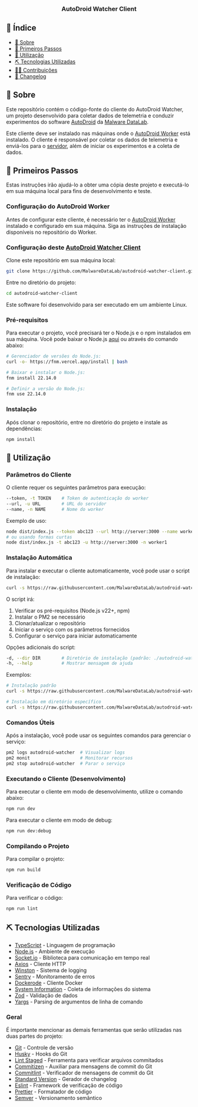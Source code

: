 <h3 align="center">AutoDroid Watcher Client</h3>

## 📝 Índice <a name="summary"></a>

- [📖 Sobre](#about)
- [🏁 Primeiros Passos](#getting_started)
- [📱 Utilização](#usage)
- [⛏️ Tecnologias Utilizadas](#built_using)
- [🤝🏻 Contribuições](docs/CONTRIBUTING.md)
- [💾 Changelog](CHANGELOG.md)

## 📖 Sobre <a name = "about"></a>

Este repositório contém o código-fonte do cliente do AutoDroid Watcher, um projeto desenvolvido para coletar dados de telemetria e conduzir experimentos do software [AutoDroid](https://github.com/MalwareDataLab/autodroid-api) da [Malware DataLab](https://malwaredatalab.github.io/).

Este cliente deve ser instalado nas máquinas onde o [AutoDroid Worker](https://github.com/MalwareDataLab/autodroid-worker) está instalado. O cliente é responsável por coletar os dados de telemetria e enviá-los para o [servidor](https://github.com/MalwareDataLab/autodroid-watcher-server), além de iniciar os experimentos e a coleta de dados.

## 🏁 Primeiros Passos <a name = "getting_started"></a>

Estas instruções irão ajudá-lo a obter uma cópia deste projeto e executá-lo em sua máquina local para fins de desenvolvimento e teste.

### Configuração do AutoDroid Worker

Antes de configurar este cliente, é necessário ter o [AutoDroid Worker](https://github.com/MalwareDataLab/autodroid-worker) instalado e configurado em sua máquina. Siga as instruções de instalação disponíveis no repositório do Worker.

### Configuração deste [AutoDroid Watcher Client](https://github.com/MalwareDataLab/autodroid-watcher-client)

Clone este repositório em sua máquina local:

```bash
git clone https://github.com/MalwareDataLab/autodroid-watcher-client.git
```

Entre no diretório do projeto:

```bash
cd autodroid-watcher-client
```

Este software foi desenvolvido para ser executado em um ambiente Linux.

### Pré-requisitos

Para executar o projeto, você precisará ter o Node.js e o npm instalados em sua máquina. Você pode baixar o Node.js [aqui](https://nodejs.org/) ou através do comando abaixo:

```bash
# Gerenciador de versões do Node.js:
curl -o- https://fnm.vercel.app/install | bash

# Baixar e instalar o Node.js:
fnm install 22.14.0

# Definir a versão do Node.js:
fnm use 22.14.0
```

### Instalação

Após clonar o repositório, entre no diretório do projeto e instale as dependências:

```bash
npm install
```

## 📱 Utilização <a name="usage"></a>

### Parâmetros do Cliente

O cliente requer os seguintes parâmetros para execução:

```bash
--token, -t TOKEN    # Token de autenticação do worker
--url, -u URL        # URL do servidor
--name, -n NAME      # Nome do worker
```

Exemplo de uso:
```bash
node dist/index.js --token abc123 --url http://server:3000 --name worker1
# ou usando formas curtas
node dist/index.js -t abc123 -u http://server:3000 -n worker1
```

### Instalação Automática

Para instalar e executar o cliente automaticamente, você pode usar o script de instalação:

```bash
curl -s https://raw.githubusercontent.com/MalwareDataLab/autodroid-watcher-client/main/install.sh | bash -s -- --token abc123 --url http://server:3000 --name worker1
```

O script irá:
1. Verificar os pré-requisitos (Node.js v22+, npm)
2. Instalar o PM2 se necessário
3. Clonar/atualizar o repositório
4. Iniciar o serviço com os parâmetros fornecidos
5. Configurar o serviço para iniciar automaticamente

Opções adicionais do script:
```bash
-d, --dir DIR        # Diretório de instalação (padrão: ./autodroid-watcher-client)
-h, --help           # Mostrar mensagem de ajuda
```

Exemplos:
```bash
# Instalação padrão
curl -s https://raw.githubusercontent.com/MalwareDataLab/autodroid-watcher-client/main/install.sh -H "Cache-Control: no-cache" | bash -s -- --token abc123 --url http://server:3000 --name worker1

# Instalação em diretório específico
curl -s https://raw.githubusercontent.com/MalwareDataLab/autodroid-watcher-client/main/install.sh -H "Cache-Control: no-cache" | bash -s -- -t abc123 -u http://server:3000 -n worker1 -d /opt/autodroid
```

### Comandos Úteis

Após a instalação, você pode usar os seguintes comandos para gerenciar o serviço:

```bash
pm2 logs autodroid-watcher  # Visualizar logs
pm2 monit                   # Monitorar recursos
pm2 stop autodroid-watcher  # Parar o serviço
```

### Executando o Cliente (Desenvolvimento)

Para executar o cliente em modo de desenvolvimento, utilize o comando abaixo:

```bash
npm run dev
```

Para executar o cliente em modo de debug:

```bash
npm run dev:debug
```

### Compilando o Projeto

Para compilar o projeto:

```bash
npm run build
```

### Verificação de Código

Para verificar o código:

```bash
npm run lint
```

## ⛏️ Tecnologias Utilizadas <a name = "built_using"></a>

- [TypeScript](https://www.typescriptlang.org/) - Linguagem de programação
- [Node.js](https://nodejs.org/) - Ambiente de execução
- [Socket.io](https://socket.io/) - Biblioteca para comunicação em tempo real
- [Axios](https://axios-http.com/) - Cliente HTTP
- [Winston](https://github.com/winstonjs/winston) - Sistema de logging
- [Sentry](https://sentry.io/) - Monitoramento de erros
- [Dockerode](https://github.com/apocas/dockerode) - Cliente Docker
- [System Information](https://github.com/sebhildebrandt/systeminformation) - Coleta de informações do sistema
- [Zod](https://zod.dev/) - Validação de dados
- [Yargs](https://yargs.js.org/) - Parsing de argumentos de linha de comando

### Geral

É importante mencionar as demais ferramentas que serão utilizadas nas duas partes do projeto:

- [Git](https://git-scm.com/) - Controle de versão
- [Husky](https://typicode.github.io/husky/#/) - Hooks do Git
- [Lint Staged](https://github.com/okonet/lint-staged) - Ferramenta para verificar arquivos commitados
- [Commitizen](https://github.com/commitizen/cz-cli) - Auxiliar para mensagens de commit do Git
- [Commitlint](https://commitlint.js.org/) - Verificador de mensagens de commit do Git
- [Standard Version](https://github.com/conventional-changelog/standard-version) - Gerador de changelog
- [Eslint](https://eslint.org/) - Framework de verificação de código
- [Prettier](https://prettier.io/) - Formatador de código
- [Semver](https://semver.org/) - Versionamento semântico